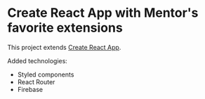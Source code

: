 # Create React App with Mentor's favorite extensions

This project extends [Create React App](https://github.com/facebook/create-react-app).

Added technologies:

- Styled components
- React Router
- Firebase